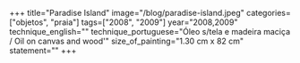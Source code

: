 +++
title="Paradise Island"
image="/blog/paradise-island.jpeg"
categories=["objetos", "praia"]
tags=["2008", "2009"]
year="2008,2009"
technique_english=""
technique_portuguese="Óleo s/tela e madeira maciça / Oil on canvas and wood'"
size_of_painting="1.30 cm x 82 cm"
statement=""
+++
